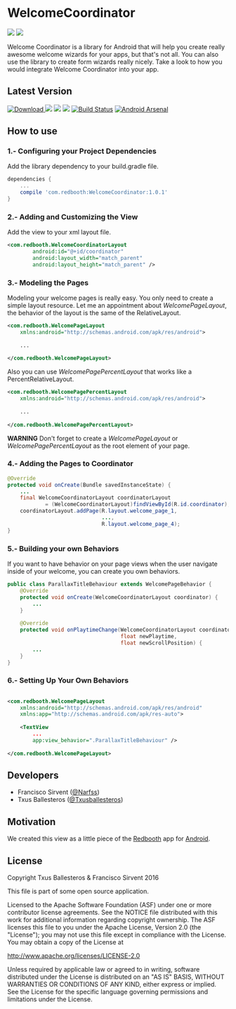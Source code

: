 WelcomeCoordinator
==================

![](assets/welcome_demo.gif)  ![](assets/onboarding_demo.gif)

Welcome Coordinator is a library for Android that will help you create really awesome welcome wizards for your apps, but that's not all. You can also use the library to create form wizards really nicely. Take a look to how you would integrate Welcome Coordinator into your app. 

## Latest Version

[![Download](https://api.bintray.com/packages/txusballesteros/maven/WelcomeCoordinator/images/download.svg) ](https://bintray.com/txusballesteros/maven/WelcomeCoordinator/_latestVersion) ![](https://img.shields.io/badge/platform-android-green.svg) ![](https://img.shields.io/badge/Min%20SDK-14-green.svg) ![](https://img.shields.io/badge/Licence-Apache%20v2-green.svg) [![Build Status](https://travis-ci.org/txusballesteros/welcome-coordinator.svg?branch=master)](https://travis-ci.org/txusballesteros/welcome-coordinator) [![Android Arsenal](https://img.shields.io/badge/Android%20Arsenal-Welcome%20Coordinator-brightgreen.svg?style=flat)](http://android-arsenal.com/details/1/3351)


## How to use

### 1.- Configuring your Project Dependencies

Add the library dependency to your build.gradle file.

```groovy
dependencies {
    ...
    compile 'com.redbooth:WelcomeCoordinator:1.0.1'
}
```

### 2.- Adding and Customizing the View

Add the view to your xml layout file.

```xml
<com.redbooth.WelcomeCoordinatorLayout
        android:id="@+id/coordinator"
        android:layout_width="match_parent"
        android:layout_height="match_parent" />
```

### 3.- Modeling the Pages

Modeling your welcome pages is really easy. You only need to create a simple layout resource. Let me an appointment about _WelcomePageLayout_, the behavior of the layout is the same of the RelativeLayout. 

```xml
<com.redbooth.WelcomePageLayout
    xmlns:android="http://schemas.android.com/apk/res/android">
    
    ...
    
</com.redbooth.WelcomePageLayout>
```

Also you can use _WelcomePagePercentLayout_ that works like a PercentRelativeLayout. 

```xml
<com.redbooth.WelcomePagePercentLayout
    xmlns:android="http://schemas.android.com/apk/res/android">
    
    ...
    
</com.redbooth.WelcomePagePercentLayout>
```

**WARNING** Don't forget to create a _WelcomePageLayout_ or _WelcomePagePercentLayout_ as the root element of your page.

### 4.- Adding the Pages to Coordinator

```java
@Override
protected void onCreate(Bundle savedInstanceState) {
    ...
    final WelcomeCoordinatorLayout coordinatorLayout 
            = (WelcomeCoordinatorLayout)findViewById(R.id.coordinator); 
    coordinatorLayout.addPage(R.layout.welcome_page_1,
                              ...,
                              R.layout.welcome_page_4);
}
```

### 5.- Building your own Behaviors

If you want to have behavior on your page views when the user navigate inside of your welcome, you can create you own behaviors.

```java
public class ParallaxTitleBehaviour extends WelcomePageBehavior {
    @Override
    protected void onCreate(WelcomeCoordinatorLayout coordinator) {
        ...
    }
    
    @Override
    protected void onPlaytimeChange(WelcomeCoordinatorLayout coordinator,
                                    float newPlaytime,
                                    float newScrollPosition) {
        ...
    }
}
```

### 6.- Setting Up Your Own Behaviors

```xml

<com.redbooth.WelcomePageLayout
    xmlns:android="http://schemas.android.com/apk/res/android"
    xmlns:app="http://schemas.android.com/apk/res-auto">
    
    <TextView
        ...
        app:view_behavior=".ParallaxTitleBehaviour" />
            
</com.redbooth.WelcomePageLayout>
```

## Developers

* Francisco Sirvent ([@Narfss](https://github.com/narfss))
* Txus Ballesteros ([@Txusballesteros](https://github.com/txusballesteros))

## Motivation

We created this view as a little piece of the [Redbooth](https://redbooth.com/) app for [Android](https://play.google.com/store/apps/details?id=com.redbooth).


## License

Copyright Txus Ballesteros & Francisco Sirvent 2016

This file is part of some open source application.

Licensed to the Apache Software Foundation (ASF) under one
or more contributor license agreements.  See the NOTICE file
distributed with this work for additional information
regarding copyright ownership.  The ASF licenses this file
to you under the Apache License, Version 2.0 (the
"License"); you may not use this file except in compliance
with the License.  You may obtain a copy of the License at

  http://www.apache.org/licenses/LICENSE-2.0

Unless required by applicable law or agreed to in writing,
software distributed under the License is distributed on an
"AS IS" BASIS, WITHOUT WARRANTIES OR CONDITIONS OF ANY
KIND, either express or implied.  See the License for the
specific language governing permissions and limitations
under the License.
